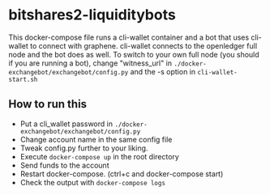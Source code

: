 # bitshares2-liquiditybots


This docker-compose file runs a cli-wallet container and a bot that uses cli-wallet to connect with graphene.
cli-wallet connects to the openledger full node and the bot does as well. To switch to your own full node (you should if you are running a bot),
change "witness_url" in `./docker-exchangebot/exchangebot/config.py` and the -s option in `cli-wallet-start.sh`

## How to run this

* Put a cli_wallet password in `./docker-exchangebot/exchangebot/config.py`
* Change account name in the same config file
* Tweak config.py further to your liking.
* Execute `docker-compose up` in the root directory
* Send funds to the account
* Restart docker-compose. (ctrl+c and docker-compose start)
* Check the output with `docker-compose logs`
